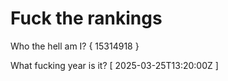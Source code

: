 # Fuck the rankings

Who the hell am I?
{ 15314918 }

What fucking year is it?
[ 2025-03-25T13:20:00Z ]
